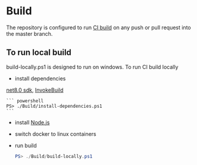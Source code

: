 # Build

The repository is configured to run [CI build](https://github.com/max-ieremenko/ThirdPartyLibraries/actions) on any push or pull request into the master branch.

## To run local build

build-locally.ps1 is designed to run on windows. To run CI build locally

- install dependencies

[net8.0 sdk](https://dotnet.microsoft.com/download/dotnet/8.0), 
[InvokeBuild](https://www.powershellgallery.com/packages/InvokeBuild)

    ``` powershell
    PS> ./Build/install-dependencies.ps1
    ```

- install [Node.js](https://nodejs.org/en/download/)

- switch docker to linux containers

- run build

    ``` powershell
    PS> ./Build/build-locally.ps1
    ```

